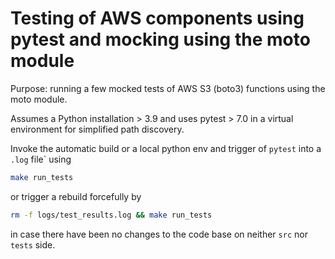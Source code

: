 # Testing of AWS components using pytest and mocking using the moto module

Purpose: running a few mocked tests of AWS S3 (boto3) functions using the moto module.

Assumes a Python installation > 3.9 and uses pytest > 7.0 in a virtual environment
for simplified path discovery.

Invoke the automatic build or a local python env and trigger of `pytest` into a `.log` file` using

```bash
make run_tests
```

or trigger a rebuild forcefully by

```bash
rm -f logs/test_results.log && make run_tests
```

in case there have been no changes to the code base on neither `src` nor `tests` side.
